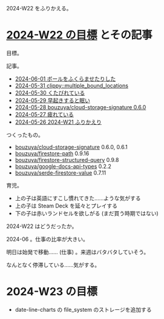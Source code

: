 2024-W22 をふりかえる。

# [2024-W22 の目標][2024-05-26] とその記事

目標。

記事。

- [2024-06-01 ボールをふくらませたりした][2024-06-01]
- [2024-05-31 clippy::multiple_bound_locations][2024-05-31]
- [2024-05-30 くたびれている][2024-05-30]
- [2024-05-29 早起きすると眠い][2024-05-29]
- [2024-05-28 bouzuya/cloud-storage-signature 0.6.0][2024-05-28]
- [2024-05-27 疲れている][2024-05-27]
- [2024-05-26 2024-W21 ふりかえり][2024-05-26]

つくったもの。

- [bouzuya/cloud-storage-signature] 0.6.0, 0.6.1
- [bouzuya/firestore-path] 0.9.16
- [bouzuya/firestore-structured-query] 0.9.8
- [bouzuya/google-docs-api-types] 0.2.2
- [bouzuya/serde-firestore-value] 0.7.11

育児。

- 上の子は英語にすこし慣れてきた……ような気がする
- 上の子は Steam Deck を延々とプレイする
- 下の子は赤いランドセルを欲しがる (まだ買う時期ではない)

2024-W22 はどうだったか。

2024-06 。仕事の比率が大きい。

明日は始発で移動…… (仕事) 。来週はバタバタしていそう。

なんとなく停滞している……気がする。

# 2024-W23 の目標

- date-line-charts の file_system のストレージを追加する

[2024-05-26]: https://blog.bouzuya.net/2024/05/26/
[2024-05-27]: https://blog.bouzuya.net/2024/05/27/
[2024-05-28]: https://blog.bouzuya.net/2024/05/28/
[2024-05-29]: https://blog.bouzuya.net/2024/05/29/
[2024-05-30]: https://blog.bouzuya.net/2024/05/30/
[2024-05-31]: https://blog.bouzuya.net/2024/05/31/
[2024-06-01]: https://blog.bouzuya.net/2024/06/01/
[bouzuya/cloud-storage-signature]: https://github.com/bouzuya/cloud-storage-signature
[bouzuya/firestore-path]: https://github.com/bouzuya/firestore-path
[bouzuya/firestore-structured-query]: https://github.com/bouzuya/firestore-structured-query
[bouzuya/google-docs-api-types]: https://github.com/bouzuya/google-docs-api-types
[bouzuya/serde-firestore-value]: https://github.com/bouzuya/serde-firestore-value
